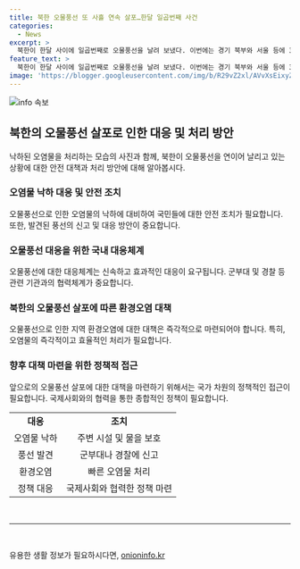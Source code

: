 ```yaml
---
title: 북한 오물풍선 또 사흘 연속 살포…한달 일곱번째 사건
categories:
  - News
excerpt: >
  북한이 한달 사이에 일곱번째로 오물풍선을 날려 보냈다. 이번에는 경기 북부와 서울 등에 350여개를 살포한 후, 사흘째인 26일에 또다시 오물풍선을 날렸다. 합동참모본부는 “북서풍으로 풍선이 이동 중”이라며 경기 북부 지역에서 남동으로 이동 중이라고 설명했다. 이에 합참은 주변 주민들에게 적재물 낙하에 대한 주의를 당부했고, 발견 시 군부대나 경찰에 신고를 촉구했다.
feature_text: >
  북한이 한달 사이에 일곱번째로 오물풍선을 날려 보냈다. 이번에는 경기 북부와 서울 등에 350여개를 살포한 후, 사흘째인 26일에 또다시 오물풍선을 날렸다. 합동참모본부는 “북서풍으로 풍선이 이동 중”이라며 경기 북부 지역에서 남동으로 이동 중이라고 설명했다. 이에 합참은 주변 주민들에게 적재물 낙하에 대한 주의를 당부했고, 발견 시 군부대나 경찰에 신고를 촉구했다.
image: 'https://blogger.googleusercontent.com/img/b/R29vZ2xl/AVvXsEixyZcFfHzMRdzZMjFBmAUKJYCLCGyLL1o632UiGVXcaFdKo_bkvkuCioo0uUKlGfBVcT3P84aROyZIXSBEx3Aw5nCQ3pTgDom1WDC4m8eifvWiAmWEEVb4x6G_l8C0QH225ldMjyaFvpxGEBGNO37VmDTDMHGhJPq73UglMfDca1-0aw/s1600/blogspot.png'
---
```


<p><img src="https://blogger.googleusercontent.com/img/b/R29vZ2xl/AVvXsEixyZcFfHzMRdzZMjFBmAUKJYCLCGyLL1o632UiGVXcaFdKo_bkvkuCioo0uUKlGfBVcT3P84aROyZIXSBEx3Aw5nCQ3pTgDom1WDC4m8eifvWiAmWEEVb4x6G_l8C0QH225ldMjyaFvpxGEBGNO37VmDTDMHGhJPq73UglMfDca1-0aw/s1600/blogspot.png" alt="info 속보" /></p>

<h2 data-ke-size="size26">북한의 오물풍선 살포로 인한 대응 및 처리 방안</h2>

<p data-ke-size="size16">낙하된 오염물을 처리하는 모습의 사진과 함께, 북한이 오물풍선을 연이어 날리고 있는 상황에 대한 안전 대책과 처리 방안에 대해 알아봅시다.</p>

<h3>오염물 낙하 대응 및 안전 조치</h3>

<p data-ke-size="size16">오물풍선으로 인한 오염물의 낙하에 대비하여 국민들에 대한 안전 조치가 필요합니다. 또한, 발견된 풍선의 신고 및 대응 방안이 중요합니다.</p>

<h3>오물풍선 대응을 위한 국내 대응체계</h3>

<p data-ke-size="size16">오물풍선에 대한 대응체계는 신속하고 효과적인 대응이 요구됩니다. 군부대 및 경찰 등 관련 기관과의 협력체계가 중요합니다.</p>

<h3>북한의 오물풍선 살포에 따른 환경오염 대책</h3>

<p data-ke-size="size16">오물풍선으로 인한 지역 환경오염에 대한 대책은 즉각적으로 마련되어야 합니다. 특히, 오염물의 즉각적이고 효율적인 처리가 필요합니다.</p>

<h3>향후 대책 마련을 위한 정책적 접근</h3>

<p data-ke-size="size16">앞으로의 오물풍선 살포에 대한 대책을 마련하기 위해서는 국가 차원의 정책적인 접근이 필요합니다. 국제사회와의 협력을 통한 종합적인 정책이 필요합니다.</p>

<table style="width: 100%;">
<tbody>
<tr>
<td style="text-align: center; height: 17px;"><b>대응</b></td>
<td style="text-align: center; height: 17px;"><b>조치</b></td>
</tr>
<tr>
<td style="text-align: center; height: 17px;">오염물 낙하</td>
<td style="text-align: center; height: 17px;">주변 시설 및 물을 보호</td>
</tr>
<tr>
<td style="text-align: center; height: 17px;">풍선 발견</td>
<td style="text-align: center; height: 17px;">군부대나 경찰에 신고</td>
</tr>
<tr>
<td style="text-align: center; height: 17px;">환경오염</td>
<td style="text-align: center; height: 17px;">빠른 오염물 처리</td>
</tr>
<tr>
<td style="text-align: center; height: 17px;">정책 대응</td>
<td style="text-align: center; height: 17px;">국제사회와 협력한 정책 마련</td>
</tr>
</tbody>
</table>

<p data-ke-size="size16">&nbsp;</p>

<hr>

<p data-ke-size="size16">&nbsp;</p>
유용한 생활 정보가 필요하시다면, <a href="https://onioninfo.kr" rel="dofollow">onioninfo.kr</a>


